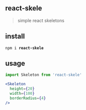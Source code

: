 ## react-skele

> simple react skeletons

## install

<code>npm i <b>react-skele</b></code>

## usage

```jsx
import Skeleton from 'react-skele'

<Skeleton
  height={20}
  width={100}
  borderRadius={4}
/>
```
